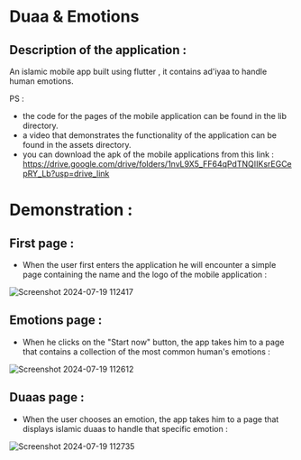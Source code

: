 # Duaa & Emotions
## Description of the application :
An islamic mobile app built using flutter , it contains ad'iyaa to handle human emotions.

PS :
- the code for the pages of the mobile application can be found in the lib directory.
- a video that demonstrates the functionality of the application can be found in the assets directory.
- you can download the apk of the mobile applications from this link : https://drive.google.com/drive/folders/1nvL9X5_FF64qPdTNQIIKsrEGCepRY_Lb?usp=drive_link

# Demonstration : 
## First page :
- When the user first enters the application he will encounter a simple page containing the name and the logo of the mobile application :
  
![Screenshot 2024-07-19 112417](https://github.com/user-attachments/assets/99573265-2d60-4f04-b0e2-0fe692ab6d17)

## Emotions page :
- When he clicks on the "Start now" button, the app takes him to a page that contains a collection of the most common human's emotions :
   
![Screenshot 2024-07-19 112612](https://github.com/user-attachments/assets/e0889997-4a60-4533-8d1a-fe231e29bc87)

## Duaas page :
- When the user chooses an emotion, the app takes him to a page that displays islamic duaas to handle that specific emotion :
  
![Screenshot 2024-07-19 112735](https://github.com/user-attachments/assets/620b2a70-3aae-496f-8fb1-ae87d0f02024)


